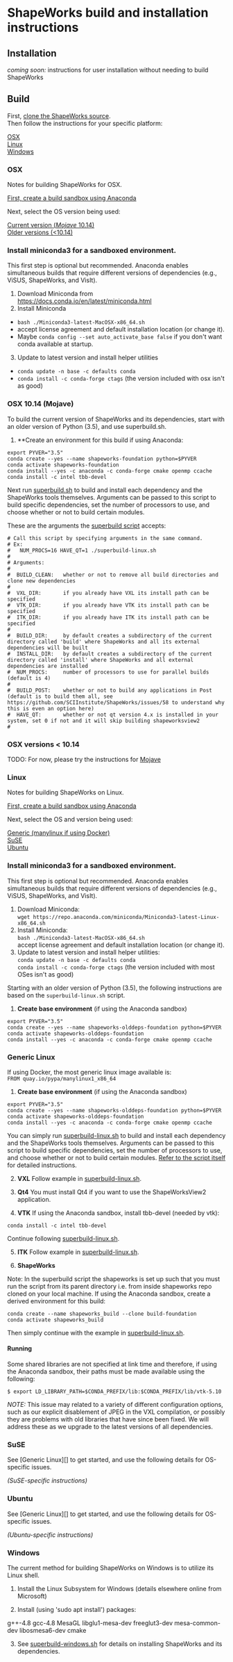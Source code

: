 # ShapeWorks build and installation instructions

## Installation

_coming soon:_ instructions for user installation without needing to build ShapeWorks

## Build

First, [clone the ShapeWorks source](GettingStarted.md#source-and-branches).  
Then follow the instructions for your specific platform:  

[OSX](#osx)  
[Linux](#linux)  
[Windows](#windows)  

### OSX

Notes for building ShapeWorks for OSX.

[First, create a build sandbox using Anaconda](#build-osx-sandbox)  

Next, select the OS version being used:

[Current version (_Mojave_ 10.14)](#build-osx-mojave)  
[Older versions (<10.14)](#build-osx-older)  

<a id="user-content-build-osx-sandbox"></a>
### Install miniconda3 for a sandboxed environment.

This first step is optional but recommended. Anaconda enables simultaneous builds that require different versions of dependencies (e.g., ViSUS, ShapeWorks, and VisIt).

1. Download Miniconda from https://docs.conda.io/en/latest/miniconda.html
2. Install Miniconda
 - `bash ./Miniconda3-latest-MacOSX-x86_64.sh`  
 - accept license agreement and default installation location (or change it).
 - Maybe `conda config --set auto_activate_base false` if you don't want conda available at startup.
3. Update to latest version and install helper utilities
 - `conda update -n base -c defaults conda`
 - `conda install -c conda-forge ctags` (the version included with osx isn't as good)

<a id="user-content-build-osx-mojave"></a>
### OSX 10.14 (Mojave)

To build the current version of ShapeWorks and its dependencies, start with an older version of Python (3.5), and use superbuild.sh.

1. **Create an environment for this build if using Anaconda:
```
export PYVER="3.5"
conda create --yes --name shapeworks-foundation python=$PYVER
conda activate shapeworks-foundation
conda install --yes -c anaconda -c conda-forge cmake openmp ccache
conda install -c intel tbb-devel
```

Next run [superbuild.sh](superbuild.sh) to build and install each dependency and the ShapeWorks tools themselves. Arguments can be passed to this script to build specific dependencies, set the number of processors to use, and choose whether or not to build certain modules.

These are the arguments the [superbuild script](superbuild.sh) accepts:
```
# Call this script by specifying arguments in the same command.
# Ex:
#   NUM_PROCS=16 HAVE_QT=1 ./superbuild-linux.sh
#
# Arguments:
#
#  BUILD_CLEAN:   whether or not to remove all build directories and clone new dependencies
#
#  VXL_DIR:       if you already have VXL its install path can be specified
#  VTK_DIR:       if you already have VTK its install path can be specified
#  ITK_DIR:       if you already have ITK its install path can be specified
#
#  BUILD_DIR:     by default creates a subdirectory of the current directory called 'build' where ShapeWorks and all its external dependencies will be built
#  INSTALL_DIR:   by default creates a subdirectory of the current directory called 'install' where ShapeWorks and all external dependencies are installed
#  NUM_PROCS:     number of processors to use for parallel builds (default is 4)
#
#  BUILD_POST:    whether or not to build any applications in Post (default is to build them all, see https://github.com/SCIInstitute/ShapeWorks/issues/58 to understand why this is even an option here)
#  HAVE_QT:       whether or not qt version 4.x is installed in your system, set 0 if not and it will skip building shapeworksview2
#
```

<a id="user-content-build-osx-older"></a>
### OSX versions < 10.14

TODO: For now, please try the instructions for [Mojave](#build-mojave)


### Linux

Notes for building ShapeWorks on Linux.

[First, create a build sandbox using Anaconda](#build-linux-sandbox)  

Next, select the OS and version being used:

[Generic (manylinux if using Docker)](#generic-linux)  
[SuSE](#suse)  
[Ubuntu](#ubuntu)  

<a id="user-content-build-linux-sandbox"></a>
### Install miniconda3 for a sandboxed environment.

This first step is optional but recommended. Anaconda enables simultaneous builds that require different versions of dependencies (e.g., ViSUS, ShapeWorks, and VisIt).

1. Download Miniconda:  
`wget https://repo.anaconda.com/miniconda/Miniconda3-latest-Linux-x86_64.sh`
2. Install Miniconda:  
`bash ./Miniconda3-latest-MacOSX-x86_64.sh`  
accept license agreement and default installation location (or change it).  
3. Update to latest version and install helper utilities:  
 `conda update -n base -c defaults conda`  
 `conda install -c conda-forge ctags` (the version included with most OSes isn't as good)

Starting with an older version of Python (3.5), the following instructions are based on the `superbuild-linux.sh` script.

1. **Create base environment** (if using the Anaconda sandbox)
```
export PYVER="3.5"
conda create --yes --name shapeworks-olddeps-foundation python=$PYVER
conda activate shapeworks-olddeps-foundation
conda install --yes -c anaconda -c conda-forge cmake openmp ccache
```

### Generic Linux

If using Docker, the most generic linux image available is:  
`FROM quay.io/pypa/manylinux1_x86_64`

1. **Create base environment** (if using the Anaconda sandbox)
```
export PYVER="3.5"
conda create --yes --name shapeworks-olddeps-foundation python=$PYVER
conda activate shapeworks-olddeps-foundation
conda install --yes -c anaconda -c conda-forge cmake openmp ccache
```

You can simply run [superbuild-linux.sh](superbuild-linux.sh) to build and install each dependency and the ShapeWorks tools themselves. Arguments can be passed to this script to build specific dependencies, set the number of processors to use, and choose whether or not to build certain modules. [Refer to the script itself](superbuild-linux.sh) for detailed instructions.

2. **VXL**
Follow example in [superbuild-linux.sh](superbuild-linux.sh).

3. **Qt4**
You must install Qt4 if you want to use the ShapeWorksView2 application.
 
4. **VTK**
If using the Anaconda sandbox, install tbb-devel (needed by vtk):
```
conda install -c intel tbb-devel
```
Continue following [superbuild-linux.sh](superbuild-linux.sh).
 
5. **ITK**
Follow example in [superbuild-linux.sh](superbuild-linux.sh).
 
6. **ShapeWorks**

Note: In the superbuild script the shapeworks is set up such that you must run the script from its parent directory i.e. from inside shapeworks repo cloned on your local machine. 
If using the Anaconda sandbox, create a derived environment for this build:
```
conda create --name shapeworks_build --clone build-foundation
conda activate shapeworks_build
```
Then simply continue with the example in [superbuild-linux.sh](superbuild-linux.sh).

#### Running

Some shared libraries are not specified at link time and therefore, if using the Anaconda sandbox, their paths must be made available using the following:  
```
$ export LD_LIBRARY_PATH=$CONDA_PREFIX/lib:$CONDA_PREFIX/lib/vtk-5.10
```
_NOTE:_ This issue may related to a variety of different configuration options, such as our explicit disablement of JPEG in the VXL compilation, or possibly they are problems with old libraries that have since been fixed. We will address these as we upgrade to the latest versions of all dependencies. 

### SuSE

See [Generic Linux][] to get started, and use the following details for OS-specific issues.

_(SuSE-specific instructions)_

### Ubuntu

See [Generic Linux][] to get started, and use the following details for OS-specific issues.

_(Ubuntu-specific instructions)_



### Windows

The current method for building ShapeWorks on Windows is to utilize its Linux shell.

1. Install the Linux Subsystem for Windows (details elsewhere online from Microsoft)

2. Install (using 'sudo apt install') packages:

g++-4.8 gcc-4.8 MesaGL libglu1-mesa-dev freeglut3-dev mesa-common-dev libosmesa6-dev cmake

3. See [superbuild-windows.sh](superbuild-windows.sh) for details on installing ShapeWorks and its dependencies.

